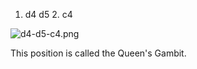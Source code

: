 1. d4 d5 2. c4

![d4-d5-c4.png](https://chastitywhiterose.github.io/ChasteBase/Chess/d4/d5/c4/d4-d5-c4.png)

This position is called the Queen's Gambit.

